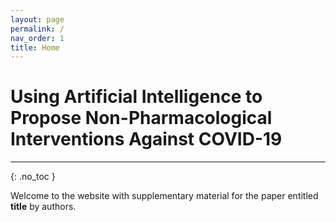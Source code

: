 ```yaml
---
layout: page
permalink: /
nav_order: 1
title: Home
---
```


# Using Artificial Intelligence to Propose Non-Pharmacological Interventions Against COVID-19  #

---

{: .no_toc } 

Welcome to the website with supplementary material for the paper entitled **title** by authors.
